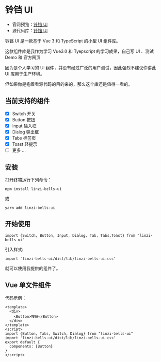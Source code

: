 # 铃铛 UI

* 官网预览：[铃铛 UI](https://xiaolinzi7118.github.io/vue3-bells-ui-website/)
* 源代码库：[铃铛 UI](https://github.com/xiaolinzi7118/vue3-bells-ui)

铃铛 UI 是一款基于 Vue 3 和 TypeScript 的小型 UI 组件库。

这款组件库是我作为学习 Vue3.0 和 Tyepscript 的学习成果，自己写 UI 、测试 Demo 和 官方网页

因为是个人学习的 UI 组件，并没有经过广泛的用户测试，因此强烈不建议你讲此 UI 库用于生产环境。

但如果你是抱着看源代码的目的来的，那么这个库还是值得一看的。

## 当前支持的组件

- [x] Switch 开关
- [x] Button 按钮
- [x] Input 输入框
- [x] Dialog 弹出框
- [x] Tabs 标签页
- [x] Toast 轻提示
- [ ] 更多 ...

## 安装

打开终端运行下列命令：

`npm install linzi-bells-ui`

或

`yarn add linzi-bells-ui`

## 开始使用

`import {Switch, Button, Input, Dialog, Tab, Tabs,Toast} from "linzi-bells-ui"`


引入样式:

`import 'linzi-bells-ui/dist/lib/linzi-bells-ui.css'`

就可以使用我提供的组件了。

## Vue 单文件组件

代码示例：

```
<template>
  <div>
    <Button>按钮</Button>
  </div>
</template>
<script>
import {Button, Tabs, Switch, Dialog} from "linzi-bells-ui"
import 'linzi-bells-ui/dist/lib/linzi-bells-ui.css'
export default {
  components: {Button}
}
</script>
```